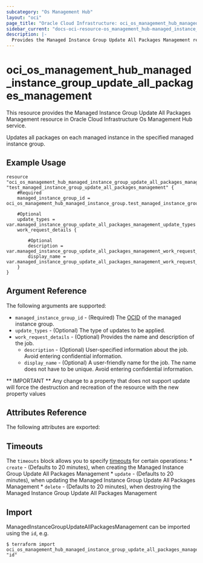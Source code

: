 ```yaml
---
subcategory: "Os Management Hub"
layout: "oci"
page_title: "Oracle Cloud Infrastructure: oci_os_management_hub_managed_instance_group_update_all_packages_management"
sidebar_current: "docs-oci-resource-os_management_hub-managed_instance_group_update_all_packages_management"
description: |-
  Provides the Managed Instance Group Update All Packages Management resource in Oracle Cloud Infrastructure Os Management Hub service
---
```


# oci_os_management_hub_managed_instance_group_update_all_packages_management
This resource provides the Managed Instance Group Update All Packages Management resource in Oracle Cloud Infrastructure Os Management Hub service.

Updates all packages on each managed instance in the specified managed instance group.


## Example Usage

```hcl
resource "oci_os_management_hub_managed_instance_group_update_all_packages_management" "test_managed_instance_group_update_all_packages_management" {
	#Required
	managed_instance_group_id = oci_os_management_hub_managed_instance_group.test_managed_instance_group.id

	#Optional
	update_types = var.managed_instance_group_update_all_packages_management_update_types
	work_request_details {

		#Optional
		description = var.managed_instance_group_update_all_packages_management_work_request_details_description
		display_name = var.managed_instance_group_update_all_packages_management_work_request_details_display_name
	}
}
```

## Argument Reference

The following arguments are supported:

* `managed_instance_group_id` - (Required) The [OCID](https://docs.cloud.oracle.com/iaas/Content/General/Concepts/identifiers.htm) of the managed instance group.
* `update_types` - (Optional) The type of updates to be applied.
* `work_request_details` - (Optional) Provides the name and description of the job.
	* `description` - (Optional) User-specified information about the job. Avoid entering confidential information.
	* `display_name` - (Optional) A user-friendly name for the job. The name does not have to be unique. Avoid entering confidential information.


** IMPORTANT **
Any change to a property that does not support update will force the destruction and recreation of the resource with the new property values

## Attributes Reference

The following attributes are exported:


## Timeouts

The `timeouts` block allows you to specify [timeouts](https://registry.terraform.io/providers/oracle/oci/latest/docs/guides/changing_timeouts) for certain operations:
	* `create` - (Defaults to 20 minutes), when creating the Managed Instance Group Update All Packages Management
	* `update` - (Defaults to 20 minutes), when updating the Managed Instance Group Update All Packages Management
	* `delete` - (Defaults to 20 minutes), when destroying the Managed Instance Group Update All Packages Management


## Import

ManagedInstanceGroupUpdateAllPackagesManagement can be imported using the `id`, e.g.

```
$ terraform import oci_os_management_hub_managed_instance_group_update_all_packages_management.test_managed_instance_group_update_all_packages_management "id"
```

